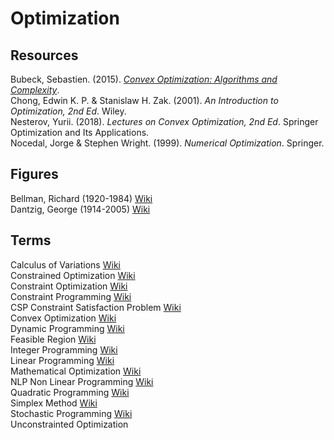 # Optimization

## Resources

Bubeck, Sebastien. (2015). [_Convex Optimization: Algorithms and Complexity_](https://arxiv.org/abs/1405.4980).<br>
Chong, Edwin K. P. & Stanislaw H. Zak. (2001). _An Introduction to Optimization, 2nd Ed_. Wiley.<br>
Nesterov, Yurii. (2018). _Lectures on Convex Optimization, 2nd Ed_. Springer Optimization and Its Applications.<br>
Nocedal, Jorge & Stephen Wright. (1999). _Numerical Optimization_. Springer.<br>

## Figures

Bellman, Richard (1920-1984) [Wiki](https://en.wikipedia.org/wiki/Richard_E._Bellman)<br>
Dantzig, George (1914-2005) [Wiki](https://en.wikipedia.org/wiki/George_Dantzig)<br>

## Terms

Calculus of Variations [Wiki](https://en.wikipedia.org/wiki/Calculus_of_variations)<br>
Constrained Optimization [Wiki](https://en.wikipedia.org/wiki/Constrained_optimization)<br>
Constraint Optimization [Wiki](https://en.wikipedia.org/wiki/Constrained_optimization)<br>
Constraint Programming [Wiki](https://en.wikipedia.org/wiki/Constraint_programming)<br>
CSP Constraint Satisfaction Problem [Wiki](https://en.wikipedia.org/wiki/Constraint_satisfaction_problem)<br>
Convex Optimization [Wiki](https://en.wikipedia.org/wiki/Convex_optimization)<br>
Dynamic Programming [Wiki](https://en.wikipedia.org/wiki/Dynamic_programming)<br>
Feasible Region [Wiki](https://en.wikipedia.org/wiki/Feasible_region#Candidate_solution)<br>
Integer Programming [Wiki](https://en.wikipedia.org/wiki/Integer_programming)<br>
Linear Programming [Wiki](https://en.wikipedia.org/wiki/Linear_programming)<br>
Mathematical Optimization [Wiki](https://en.wikipedia.org/wiki/Mathematical_optimization)<br>
NLP Non Linear Programming [Wiki](https://en.wikipedia.org/wiki/Nonlinear_programming)<br>
Quadratic Programming [Wiki](https://en.wikipedia.org/wiki/Quadratic_programming)<br>
Simplex Method [Wiki](https://en.wikipedia.org/wiki/Simplex_algorithm)<br>
Stochastic Programming [Wiki](https://en.wikipedia.org/wiki/Stochastic_programming)<br>
Unconstrainted Optimization<br>
